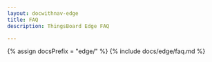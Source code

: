 ```yaml
---
layout: docwithnav-edge
title: FAQ
description: ThingsBoard Edge FAQ

---
```

{% assign docsPrefix = "edge/" %}
{% include docs/edge/faq.md %}

